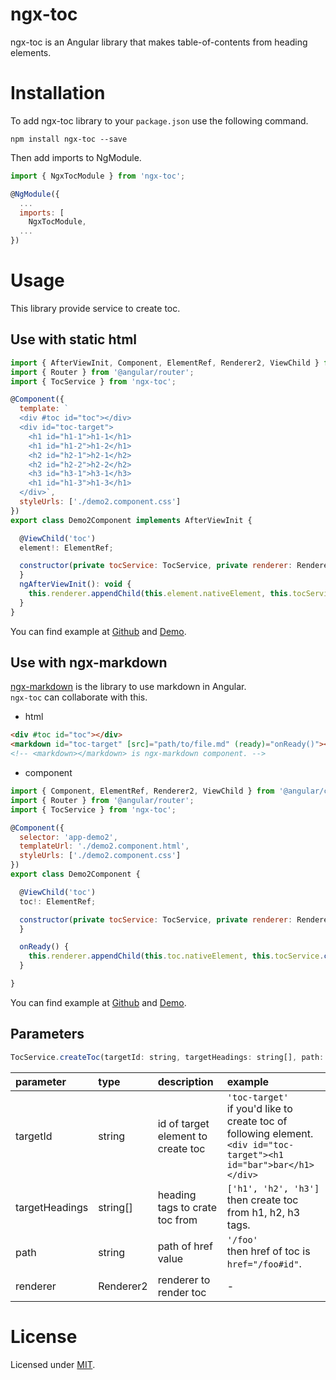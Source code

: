 # ngx-toc

ngx-toc is an Angular library that makes table-of-contents from heading elements.

# Installation

To add ngx-toc library to your `package.json` use the following command.

```
npm install ngx-toc --save
```

Then add imports to NgModule.

```javascript
import { NgxTocModule } from 'ngx-toc';

@NgModule({
  ...
  imports: [
    NgxTocModule,
  ...
})
```

# Usage

This library provide service to create toc.

## Use with static html

```javascript
import { AfterViewInit, Component, ElementRef, Renderer2, ViewChild } from '@angular/core';
import { Router } from '@angular/router';
import { TocService } from 'ngx-toc';

@Component({
  template: `
  <div #toc id="toc"></div>
  <div id="toc-target">
    <h1 id="h1-1">h1-1</h1>
    <h1 id="h1-2">h1-2</h1>
    <h2 id="h2-1">h2-1</h2>
    <h2 id="h2-2">h2-2</h2>
    <h3 id="h3-1">h3-1</h3>
    <h1 id="h1-3">h1-3</h1>
  </div>`,
  styleUrls: ['./demo2.component.css']
})
export class Demo2Component implements AfterViewInit {

  @ViewChild('toc') 
  element!: ElementRef;

  constructor(private tocService: TocService, private renderer: Renderer2, private router: Router) {
  }
  ngAfterViewInit(): void {
    this.renderer.appendChild(this.element.nativeElement, this.tocService.createToc('toc-target', ['h1', 'h2', 'h3'], this.router.url, this.renderer));
  }
}
```

You can find example at [Github](https://github.com/HiromasaNojima/ngx-toc/tree/main/src/app/demo1) and [Demo](https://sleepy-knuth-cedceb.netlify.app/demo1).

## Use with ngx-markdown

[ngx-markdown](https://github.com/jfcere/ngx-markdown) is the library to use markdown in Angular.<br>
`ngx-toc` can collaborate with this.

- html

```html
<div #toc id="toc"></div>
<markdown id="toc-target" [src]="path/to/file.md" (ready)="onReady()"></markdown>
<!-- <markdown></markdown> is ngx-markdown component. -->
```

- component

```javascript
import { Component, ElementRef, Renderer2, ViewChild } from '@angular/core';
import { Router } from '@angular/router';
import { TocService } from 'ngx-toc';

@Component({
  selector: 'app-demo2',
  templateUrl: './demo2.component.html',
  styleUrls: ['./demo2.component.css']
})
export class Demo2Component {

  @ViewChild('toc') 
  toc!: ElementRef;

  constructor(private tocService: TocService, private renderer: Renderer2, private router: Router) {
  }

  onReady() {
    this.renderer.appendChild(this.toc.nativeElement, this.tocService.createToc('toc-target', ['h1', 'h2', 'h3'], this.router.url, this.renderer));
  }

}
```

You can find example at [Github](https://github.com/HiromasaNojima/ngx-toc/tree/main/src/app/demo2) and [Demo](https://sleepy-knuth-cedceb.netlify.app/demo2).

## Parameters

```javascript
TocService.createToc(targetId: string, targetHeadings: string[], path: string, renderer: Renderer2): HTMLElement
```

| parameter | type | description | example |
| :- | :- | :- | :- |
| targetId | string | id of target element to create toc | `'toc-target'`<br>if you'd like to create toc of following element.<br>`<div id="toc-target"><h1 id="bar">bar</h1></div>` |
| targetHeadings | string[] | heading tags to crate toc from | `['h1', 'h2', 'h3']`<br>then create toc from h1, h2, h3 tags. |
| path | string | path of href value | `'/foo'`<br>then href of toc is `href="/foo#id"`. |
| renderer | Renderer2 | renderer to render toc | - |

# License

Licensed under [MIT](https://opensource.org/licenses/MIT).  
